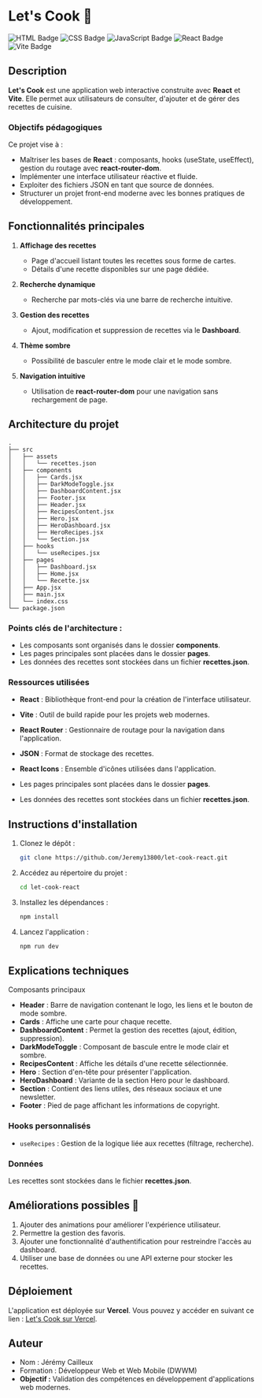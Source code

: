 # Let's Cook 🍳

![HTML Badge](https://img.shields.io/badge/HTML5-E34F26?style=for-the-badge&logo=html5&logoColor=white)
![CSS Badge](https://img.shields.io/badge/CSS3-1572B6?style=for-the-badge&logo=css3&logoColor=white)
![JavaScript Badge](https://img.shields.io/badge/JavaScript-F7DF1E?style=for-the-badge&logo=javascript&logoColor=black)
![React Badge](https://img.shields.io/badge/React-61DAFB?style=for-the-badge&logo=react&logoColor=black)
![Vite Badge](https://img.shields.io/badge/Vite-646CFF?style=for-the-badge&logo=vite&logoColor=white)

## Description

**Let's Cook** est une application web interactive construite avec **React** et **Vite**. Elle permet aux utilisateurs de consulter, d'ajouter et de gérer des recettes de cuisine.

### Objectifs pédagogiques

Ce projet vise à :

- Maîtriser les bases de **React** : composants, hooks (useState, useEffect), gestion du routage avec **react-router-dom**.
- Implémenter une interface utilisateur réactive et fluide.
- Exploiter des fichiers JSON en tant que source de données.
- Structurer un projet front-end moderne avec les bonnes pratiques de développement.

## Fonctionnalités principales

1. **Affichage des recettes**

   - Page d'accueil listant toutes les recettes sous forme de cartes.
   - Détails d'une recette disponibles sur une page dédiée.

2. **Recherche dynamique**

   - Recherche par mots-clés via une barre de recherche intuitive.

3. **Gestion des recettes**

   - Ajout, modification et suppression de recettes via le **Dashboard**.

4. **Thème sombre**

   - Possibilité de basculer entre le mode clair et le mode sombre.

5. **Navigation intuitive**
   - Utilisation de **react-router-dom** pour une navigation sans rechargement de page.

## Architecture du projet

```
.
├── src
│   ├── assets
│   │   └── recettes.json
│   ├── components
│   │   ├── Cards.jsx
│   │   ├── DarkModeToggle.jsx
│   │   ├── DashboardContent.jsx
│   │   ├── Footer.jsx
│   │   ├── Header.jsx
│   │   ├── RecipesContent.jsx
│   │   ├── Hero.jsx
│   │   ├── HeroDashboard.jsx
│   │   ├── HeroRecipes.jsx
│   │   └── Section.jsx
│   ├── hooks
│   │   └── useRecipes.jsx
│   ├── pages
│   │   ├── Dashboard.jsx
│   │   ├── Home.jsx
│   │   └── Recette.jsx
│   ├── App.jsx
│   ├── main.jsx
│   └── index.css
└── package.json
```

### Points clés de l'architecture :

- Les composants sont organisés dans le dossier **components**.
- Les pages principales sont placées dans le dossier **pages**.
- Les données des recettes sont stockées dans un fichier **recettes.json**.

### Ressources utilisées

- **React** : Bibliothèque front-end pour la création de l'interface utilisateur.
- **Vite** : Outil de build rapide pour les projets web modernes.
- **React Router** : Gestionnaire de routage pour la navigation dans l'application.
- **JSON** : Format de stockage des recettes.
- **React Icons** : Ensemble d'icônes utilisées dans l'application.

- Les pages principales sont placées dans le dossier **pages**.
- Les données des recettes sont stockées dans un fichier **recettes.json**.

## Instructions d'installation

1. Clonez le dépôt :
   ```bash
   git clone https://github.com/Jeremy13800/let-cook-react.git
   ```
2. Accédez au répertoire du projet :
   ```bash
   cd let-cook-react
   ```
3. Installez les dépendances :
   ```bash
   npm install
   ```
4. Lancez l'application :
   ```bash
   npm run dev
   ```

## Explications techniques

Composants principaux

- **Header** : Barre de navigation contenant le logo, les liens et le bouton de mode sombre.
- **Cards** : Affiche une carte pour chaque recette.
- **DashboardContent** : Permet la gestion des recettes (ajout, édition, suppression).
- **DarkModeToggle** : Composant de bascule entre le mode clair et sombre.
- **RecipesContent** : Affiche les détails d'une recette sélectionnée.
- **Hero** : Section d'en-tête pour présenter l'application.
- **HeroDashboard** : Variante de la section Hero pour le dashboard.
- **Section** : Contient des liens utiles, des réseaux sociaux et une newsletter.
- **Footer** : Pied de page affichant les informations de copyright.

### Hooks personnalisés

- `useRecipes` : Gestion de la logique liée aux recettes (filtrage, recherche).

### Données

Les recettes sont stockées dans le fichier **recettes.json**.

## Améliorations possibles 🚀

1. Ajouter des animations pour améliorer l'expérience utilisateur.
2. Permettre la gestion des favoris.
3. Ajouter une fonctionnalité d'authentification pour restreindre l'accès au dashboard.
4. Utiliser une base de données ou une API externe pour stocker les recettes.

## Déploiement

L'application est déployée sur **Vercel**. Vous pouvez y accéder en suivant ce lien : [Let's Cook sur Vercel](https://let-cook-react.vercel.app).

## Auteur

- Nom : Jérémy Cailleux
- Formation : Développeur Web et Web Mobile (DWWM)
- **Objectif :** Validation des compétences en développement d'applications web modernes.
